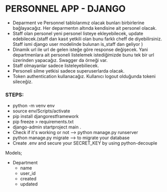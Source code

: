 # PERSONNEL APP - DJANGO

* Deparment ve Personnel tablolarımız olacak bunları birbirlerine bağlayacağız. Her deparmentın altında kendisine ait personel olacak.
* Staff olan personel yeni personel listeye ekleyebilecek, update edebilecek.(staff dan kasıt yetkili olan bunu farklı cheff de diyebilirsiniz. Staff ismi django user modelinde bulunan is_staff dan geliyor )
* Dinamik url ile url de gelen isteğe göre response değişecek. Yani departmenlara ait personeli listelemek istediğimizde bunu tek bir url üzerinden yapacağız. Swagger da örneği var.
* Staff olmayanlar sadece listeleyebiliecek.
* Personeli silme yetkisi sadece superuserlarda olacak.
* Token authentication kullanacağız. Kullanıcı logout olduğunda tokeni sileceğiz.

### STEPS:

- python -m venv env
- source env/Scripts/activate
- pip install djangorestframework
- pip freeze > requirements.txt
- django-admin startproject main .
- Check if it's working or not --> python manage.py runserver
- python manage.py migrate --> to migrate your database
- Create .env and secure your SECRET_KEY by using python-decouple

Models;
- Department
    * name
    * user_id
    * created
    * updated